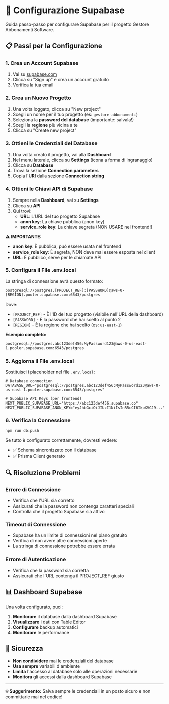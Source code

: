 # 🔧 Configurazione Supabase

Guida passo-passo per configurare Supabase per il progetto Gestore Abbonamenti Software.

## 📋 Passi per la Configurazione

### 1. Crea un Account Supabase

1. Vai su [supabase.com](https://supabase.com)
2. Clicca su "Sign up" e crea un account gratuito
3. Verifica la tua email

### 2. Crea un Nuovo Progetto

1. Una volta loggato, clicca su "New project"
2. Scegli un nome per il tuo progetto (es: `gestore-abbonamenti`)
3. Seleziona la **password del database** (importante: salvala!)
4. Scegli la **regione** più vicina a te
5. Clicca su "Create new project"

### 3. Ottieni le Credenziali del Database

1. Una volta creato il progetto, vai alla **Dashboard**
2. Nel menu laterale, clicca su **Settings** (icona a forma di ingranaggio)
3. Clicca su **Database**
4. Trova la sezione **Connection parameters**
5. Copia l'**URI** dalla sezione **Connection string**

### 4. Ottieni le Chiavi API di Supabase

1. Sempre nella **Dashboard**, vai su **Settings**
2. Clicca su **API**
3. Qui trovi:
   - **URL**: L'URL del tuo progetto Supabase
   - **anon key**: La chiave pubblica (anon key)
   - **service_role key**: La chiave segreta (NON USARE nel frontend!)

**⚠️ IMPORTANTE:**
- **anon key**: È pubblica, può essere usata nel frontend
- **service_role key**: È segreta, NON deve mai essere esposta nel client
- **URL**: È pubblico, serve per le chiamate API

### 5. Configura il File .env.local

La stringa di connessione avrà questo formato:

```
postgresql://postgres.[PROJECT_REF]:[PASSWORD]@aws-0-[REGION].pooler.supabase.com:6543/postgres
```

Dove:
- `[PROJECT_REF]` - È l'ID del tuo progetto (visibile nell'URL della dashboard)
- `[PASSWORD]` - È la password che hai scelto al punto 2
- `[REGION]` - È la regione che hai scelto (es: `us-east-1`)

**Esempio completo:**
```
postgresql://postgres.abc123def456:MyPassword123@aws-0-us-east-1.pooler.supabase.com:6543/postgres
```

### 5. Aggiorna il File .env.local

Sostituisci i placeholder nel file `.env.local`:

```env
# Database connection
DATABASE_URL="postgresql://postgres.abc123def456:MyPassword123@aws-0-us-east-1.pooler.supabase.com:6543/postgres"

# Supabase API Keys (per frontend)
NEXT_PUBLIC_SUPABASE_URL="https://abc123def456.supabase.co"
NEXT_PUBLIC_SUPABASE_ANON_KEY="eyJhbGciOiJIUzI1NiIsInR5cCI6IkpXVCJ9..."
```

### 6. Verifica la Connessione

```bash
npm run db:push
```

Se tutto è configurato correttamente, dovresti vedere:
- ✅ Schema sincronizzato con il database
- ✅ Prisma Client generato

## 🔍 Risoluzione Problemi

### Errore di Connessione
- Verifica che l'URL sia corretto
- Assicurati che la password non contenga caratteri speciali
- Controlla che il progetto Supabase sia attivo

### Timeout di Connessione
- Supabase ha un limite di connessioni nel piano gratuito
- Verifica di non avere altre connessioni aperte
- La stringa di connessione potrebbe essere errata

### Errore di Autenticazione
- Verifica che la password sia corretta
- Assicurati che l'URL contenga il PROJECT_REF giusto

## 📊 Dashboard Supabase

Una volta configurato, puoi:
1. **Monitorare** il database dalla dashboard Supabase
2. **Visualizzare** i dati con Table Editor
3. **Configurare** backup automatici
4. **Monitorare** le performance

## 🔐 Sicurezza

- **Non condividere** mai le credenziali del database
- **Usa sempre** variabili d'ambiente
- **Limita** l'accesso al database solo alle operazioni necessarie
- **Monitora** gli accessi dalla dashboard Supabase

---

**💡 Suggerimento:** Salva sempre le credenziali in un posto sicuro e non committarle mai nel codice!
